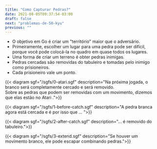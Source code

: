 ```yaml
---
title: "Como Capturar Pedras?"
date: 2021-08-05T09:37:54-03:00
draft: false
next: "problemas-de-50-kyu"
previous: ""
---
```


-  O objetivo em Go &eacute; criar um "territ&oacute;rio" maior que o advers&aacute;rio. 
-  Primeiramente, escolher um lugar para uma pedra pode ser dif&iacute;cil, porque voc&ecirc; pode coloc&aacute;-la no quadro em quase todos os lugares. 
-  Uma forma de criar um terreno &eacute; obter pedras inimigas. 
-  Pedras cercadas s&atilde;o removidas do tabuleiro e tomadas pelo inimigo como prisioneiros. 
-  Cada prisioneiro vale um ponto. 




{{< diagram sgf="/sgfs/0-atari.sgf" description="Na próxima jogada, o branco será completamente cercado e será removido.<br >Sobre as pedras que podem ser removidas com um movimento, dizemos que elas estão no Atari .">}} 



{{< diagram sgf="/sgfs/1-before-catch.sgf" description="A pedra branca agora est&aacute; cercada e &eacute; por isso que ... ">}} 

{{< diagram sgf="/sgfs/2-after-catch.sgf" description="... &eacute; removido do tabuleiro.">}} 

{{< diagram sgf="/sgfs/3-extend.sgf" description="Se houver um movimento branco, ele pode escapar combinando pedras.">}} 

